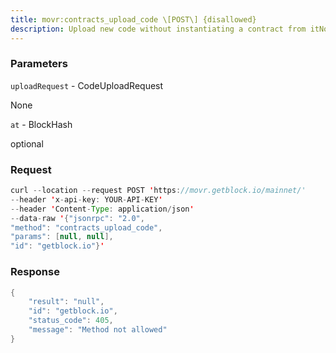 ```yaml
---
title: movr:contracts_upload_code \[POST\] {disallowed}
description: Upload new code without instantiating a contract from itNot available in newer versions of the contracts interfaces
---
```


### Parameters


`uploadRequest` - CodeUploadRequest

None

`at` - BlockHash

optional

### Request

``` java
curl --location --request POST 'https://movr.getblock.io/mainnet/' 
--header 'x-api-key: YOUR-API-KEY' 
--header 'Content-Type: application/json' 
--data-raw '{"jsonrpc": "2.0",
"method": "contracts_upload_code",
"params": [null, null],
"id": "getblock.io"}'
```

###  Response

``` java
{
    "result": "null",
    "id": "getblock.io",
    "status_code": 405,
    "message": "Method not allowed"
}
```


